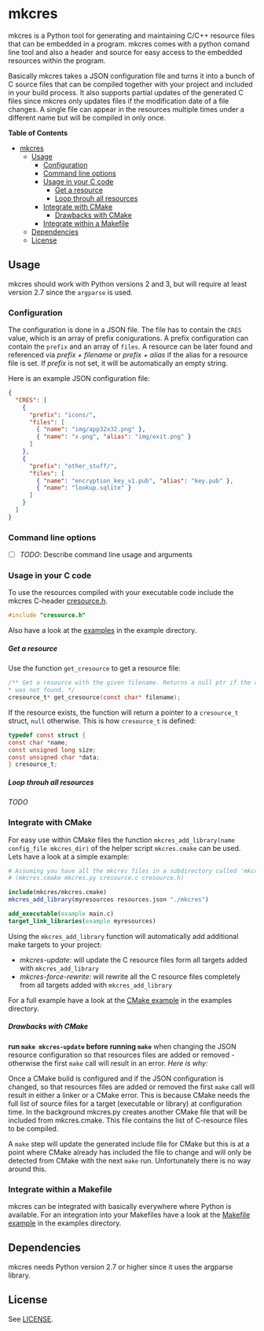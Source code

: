 mkcres
======

mkcres is a Python tool for generating and maintaining C/C++ resource 
files that can be embedded in a program. mkcres comes with a python comand 
line tool and also a header and source for easy access to the embedded 
resources within the program.

Basically mkcres takes a JSON configuration file and turns it into a bunch 
of C source files that can be compiled together with your project and 
included in your build process. It also supports partial updates of the 
generated C files since mkcres only updates files if the modification 
date of a file changes. A single file can appear in the resources multiple
times under a different name but will be compiled in only once.

**Table of Contents** 

- [mkcres](#)
	- [Usage](#)
		- [Configuration](#)
		- [Command line options](#)
		- [Usage in your C code](#)
			- [Get a resource](#)
			- [Loop throuh all resources](#)
		- [Integrate with CMake](#)
			- [Drawbacks with CMake](#)
		- [Integrate within a Makefile](#)
	- [Dependencies](#)
	- [License](#)

Usage
-----
mkcres should work with Python versions 2 and 3, but will require at least 
version 2.7 since the `argparse` is used.

### Configuration

The configuration is done in a JSON file. The file has to contain the 
`CRES` value, which is an array of prefix conigurations. A prefix
configuration can contain the `prefix` and an array of `files`.
A resource can be later found and referenced via *prefix + filename* or
*prefix + alias* if the alias for a resource file is set.
If *prefix* is not set, it will be automatically an empty string.


Here is an example JSON configuration file:

``` json
{ 
  "CRES": [
    {
      "prefix": "icons/",
      "files": [
        { "name": "img/app32x32.png" },
        { "name": "x.png", "alias": "img/exit.png" }
      ]
    }, 
    {
      "prefix": "other_stuff/",
      "files": [
        { "name": "encryption_key_v1.pub", "alias": "key.pub" },
        { "name": "lookup.sqlite" }
      ]
    }
  ]
}
```

### Command line options

- [ ] *TODO*: Describe command line usage and arguments

### Usage in your C code

To use the resources compiled with your executable code include the 
mkcres C-header [cresource.h](cresource.h).
```c
#include "cresource.h"
```
Also have a look at the [examples](examples) in the example directory.

##### Get a resource

Use the function `get_cresource` to get a resource file:
```c
/** Get a resource with the given filename. Returns a null ptr if the resource
* was not found. */
cresource_t* get_cresource(const char* filename);
```
If the resource exists, the function will return a pointer to a `cresource_t`
struct, `null` otherwise. This is how `cresource_t` is defined:
```c
typedef const struct {
const char *name;
const unsigned long size;
const unsigned char *data;
} cresource_t;
```

##### Loop throuh all resources

*TODO*

### Integrate with CMake

For easy use within CMake files the function `mkcres_add_library(name config_file mkcres_dir)` 
of the helper script `mkcres.cmake` can be used.  Lets have a look at a simple example:

```CMake
# Assuming you have all the mkcres files in a subdirectory called 'mkcres'
# (mkcres.cmake mkcres.py cresource.c cresource.h)

include(mkcres/mkcres.cmake)
mkcres_add_library(myresources resources.json "./mkcres")

add_executable(example main.c)
target_link_libraries(example myresources)
```

Using the `mkcres_add_library` function will automatically add additional 
make targets to your project:
* *mkcres-update*: will update the C resource files form all 
  targets added with `mkcres_add_library`
* *mkcres-force-rewrite*: will rewrite all the C resource files 
  completely from all targets added with `mkcres_add_library`

For a full example have a look at the [CMake example](examples/example-cmake) 
in the examples directory.

##### Drawbacks with CMake

**run `make mkcres-update` before running `make`** when changing the 
JSON resource configuration so that resources files are added or 
removed - otherwise the first `make` call will result in an error.
*Here is why:*

Once a CMake build is configured and if the JSON configuration is changed, 
so that resources files are added or removed the first `make` call will 
result in either a linker or a CMake error. This is because CMake needs 
the full list of source files for a target (executable or library)
at configuration time. In the background mkcres.py creates another 
CMake file that will be included from mkcres.cmake. This file contains the
list of C-resource files to be compiled.

A `make` step will update the generated include file for CMake but this 
is at a point where CMake already has included the file to change and 
will only be detected from CMake with the next `make` run. Unfortunately
there is no way around this.

### Integrate within a Makefile

mkcres can be integrated with basically everywhere where Python is available.
For an integration into your Makefiles have a look at the 
[Makefile example](examples/example-make) in the examples directory.

Dependencies
------------
mkcres needs Python version 2.7 or higher since it uses the argparse library.

License
-------
See [LICENSE](https://github.com/jahnf/mkcres/blob/master/LICENSE).
